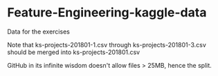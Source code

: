 # Feature-Engineering-kaggle-data
Data for the exercises

Note that ks-projects-201801-1.csv through ks-projects-201801-3.csv should be merged into ks-projects-201801.csv

GitHub in its infinite wisdom doesn't allow files > 25MB, hence the split.
